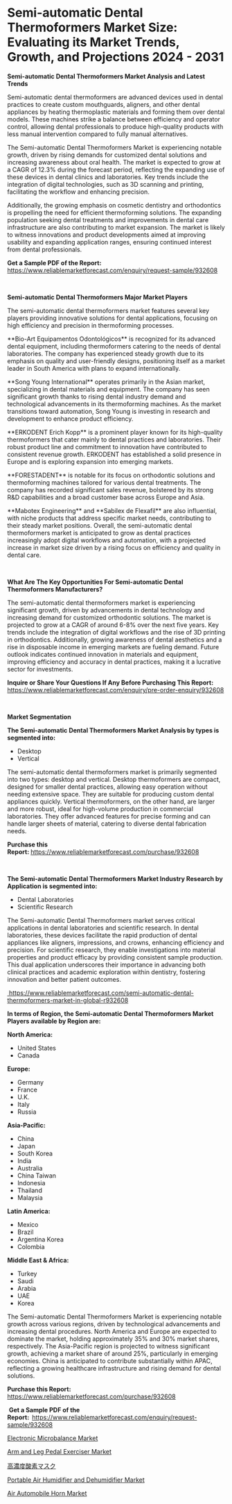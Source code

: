 <p><h1>Semi-automatic Dental Thermoformers Market Size: Evaluating its Market Trends, Growth, and Projections 2024 - 2031</h1></p><p><strong>Semi-automatic Dental Thermoformers Market Analysis and Latest Trends</strong></p>
<p><p>Semi-automatic dental thermoformers are advanced devices used in dental practices to create custom mouthguards, aligners, and other dental appliances by heating thermoplastic materials and forming them over dental models. These machines strike a balance between efficiency and operator control, allowing dental professionals to produce high-quality products with less manual intervention compared to fully manual alternatives.</p><p>The Semi-automatic Dental Thermoformers Market is experiencing notable growth, driven by rising demands for customized dental solutions and increasing awareness about oral health. The market is expected to grow at a CAGR of 12.3% during the forecast period, reflecting the expanding use of these devices in dental clinics and laboratories. Key trends include the integration of digital technologies, such as 3D scanning and printing, facilitating the workflow and enhancing precision. </p><p>Additionally, the growing emphasis on cosmetic dentistry and orthodontics is propelling the need for efficient thermoforming solutions. The expanding population seeking dental treatments and improvements in dental care infrastructure are also contributing to market expansion. The market is likely to witness innovations and product developments aimed at improving usability and expanding application ranges, ensuring continued interest from dental professionals.</p></p>
<p><strong>Get a Sample PDF of the Report:&nbsp;</strong> <a href="https://www.reliablemarketforecast.com/enquiry/request-sample/932608">https://www.reliablemarketforecast.com/enquiry/request-sample/932608</a></p>
<p>&nbsp;</p>
<p><strong>Semi-automatic Dental Thermoformers Major Market Players</strong></p>
<p><p>The semi-automatic dental thermoformers market features several key players providing innovative solutions for dental applications, focusing on high efficiency and precision in thermoforming processes.</p><p>**Bio-Art Equipamentos Odontológicos** is recognized for its advanced dental equipment, including thermoformers catering to the needs of dental laboratories. The company has experienced steady growth due to its emphasis on quality and user-friendly designs, positioning itself as a market leader in South America with plans to expand internationally.</p><p>**Song Young International** operates primarily in the Asian market, specializing in dental materials and equipment. The company has seen significant growth thanks to rising dental industry demand and technological advancements in its thermoforming machines. As the market transitions toward automation, Song Young is investing in research and development to enhance product efficiency.</p><p>**ERKODENT Erich Kopp** is a prominent player known for its high-quality thermoformers that cater mainly to dental practices and laboratories. Their robust product line and commitment to innovation have contributed to consistent revenue growth. ERKODENT has established a solid presence in Europe and is exploring expansion into emerging markets.</p><p>**FORESTADENT** is notable for its focus on orthodontic solutions and thermoforming machines tailored for various dental treatments. The company has recorded significant sales revenue, bolstered by its strong R&D capabilities and a broad customer base across Europe and Asia. </p><p>**Mabotex Engineering** and **Sabilex de Flexafil** are also influential, with niche products that address specific market needs, contributing to their steady market positions. Overall, the semi-automatic dental thermoformers market is anticipated to grow as dental practices increasingly adopt digital workflows and automation, with a projected increase in market size driven by a rising focus on efficiency and quality in dental care.</p></p>
<p>&nbsp;</p>
<p><strong>What Are The Key Opportunities For Semi-automatic Dental Thermoformers Manufacturers?</strong></p>
<p><p>The semi-automatic dental thermoformers market is experiencing significant growth, driven by advancements in dental technology and increasing demand for customized orthodontic solutions. The market is projected to grow at a CAGR of around 6-8% over the next five years. Key trends include the integration of digital workflows and the rise of 3D printing in orthodontics. Additionally, growing awareness of dental aesthetics and a rise in disposable income in emerging markets are fueling demand. Future outlook indicates continued innovation in materials and equipment, improving efficiency and accuracy in dental practices, making it a lucrative sector for investments.</p></p>
<p><strong>Inquire or Share Your Questions If Any Before Purchasing This Report:</strong> <a href="https://www.reliablemarketforecast.com/enquiry/pre-order-enquiry/932608">https://www.reliablemarketforecast.com/enquiry/pre-order-enquiry/932608</a></p>
<p>&nbsp;</p>
<p><strong>Market Segmentation</strong></p>
<p><strong>The Semi-automatic Dental Thermoformers Market Analysis by types is segmented into:</strong></p>
<p><ul><li>Desktop</li><li>Vertical</li></ul></p>
<p><p>The semi-automatic dental thermoformers market is primarily segmented into two types: desktop and vertical. Desktop thermoformers are compact, designed for smaller dental practices, allowing easy operation without needing extensive space. They are suitable for producing custom dental appliances quickly. Vertical thermoformers, on the other hand, are larger and more robust, ideal for high-volume production in commercial laboratories. They offer advanced features for precise forming and can handle larger sheets of material, catering to diverse dental fabrication needs.</p></p>
<p><strong>Purchase this Report:&nbsp;</strong><a href="https://www.reliablemarketforecast.com/purchase/932608">https://www.reliablemarketforecast.com/purchase/932608</a></p>
<p>&nbsp;</p>
<p><strong>The Semi-automatic Dental Thermoformers Market Industry Research by Application is segmented into:</strong></p>
<p><ul><li>Dental Laboratories</li><li>Scientific Research</li></ul></p>
<p><p>The Semi-automatic Dental Thermoformers market serves critical applications in dental laboratories and scientific research. In dental laboratories, these devices facilitate the rapid production of dental appliances like aligners, impressions, and crowns, enhancing efficiency and precision. For scientific research, they enable investigations into material properties and product efficacy by providing consistent sample production. This dual application underscores their importance in advancing both clinical practices and academic exploration within dentistry, fostering innovation and better patient outcomes.</p></p>
<p><a href="https://www.reliablemarketforecast.com/semi-automatic-dental-thermoformers-market-in-global-r932608">&nbsp;https://www.reliablemarketforecast.com/semi-automatic-dental-thermoformers-market-in-global-r932608</a></p>
<p><strong>In terms of Region, the Semi-automatic Dental Thermoformers Market Players available by Region are:</strong></p>
<p>
    <p> <strong> North America: </strong>
        <ul>
            <li>United States</li>
            <li>Canada</li>
        </ul>
        </p> 
    <p> <strong> Europe: </strong>
        <ul>
            <li>Germany</li>
            <li>France</li>
            <li>U.K.</li>
            <li>Italy</li>
            <li>Russia</li>
        </ul>
        </p> 
    <p> <strong> Asia-Pacific: </strong>
        <ul>
            <li>China</li>
            <li>Japan</li>
            <li>South Korea</li>
            <li>India</li>
            <li>Australia</li>
            <li>China Taiwan</li>
            <li>Indonesia</li>
            <li>Thailand</li>
            <li>Malaysia</li>
        </ul>
        </p> 
    <p> <strong> Latin America: </strong>
        <ul>
            <li>Mexico</li>
            <li>Brazil</li>
            <li>Argentina Korea</li>
            <li>Colombia</li>
        </ul>
        </p> 
    <p> <strong> Middle East & Africa: </strong>
        <ul>
            <li>Turkey</li>
            <li>Saudi</li>
            <li>Arabia</li>
            <li>UAE</li>
            <li>Korea</li>
        </ul>
    </p>
    </p>
<p><p>The Semi-automatic Dental Thermoformers Market is experiencing notable growth across various regions, driven by technological advancements and increasing dental procedures. North America and Europe are expected to dominate the market, holding approximately 35% and 30% market shares, respectively. The Asia-Pacific region is projected to witness significant growth, achieving a market share of around 25%, particularly in emerging economies. China is anticipated to contribute substantially within APAC, reflecting a growing healthcare infrastructure and rising demand for dental solutions.</p></p>
<p><strong>Purchase this Report: </strong><a href="https://www.reliablemarketforecast.com/purchase/932608">https://www.reliablemarketforecast.com/purchase/932608</a></p>
<p>&nbsp;<strong>Get a Sample PDF of the Report:&nbsp;&nbsp;</strong><a href="https://www.reliablemarketforecast.com/enquiry/request-sample/932608">https://www.reliablemarketforecast.com/enquiry/request-sample/932608</a></p>
<p><strong></strong></p>
<p><p><a href="https://www.linkedin.com/pulse/mapping-electronic-microbalance-market-trends-challenges-breakthroughs-tutbc?trackingId=h7WUWN8TR4eUmx0OhyeL3g%3D%3D">Electronic Microbalance Market</a></p><p><a href="https://www.linkedin.com/pulse/arm-leg-pedal-exerciser-market-share-analysis-growth-trends-udxqc?trackingId=J9wuVuOvT8WtpoqADlwhxA%3D%3D">Arm and Leg Pedal Exerciser Market</a></p><p><a href="https://medium.com/@mares423/high-concentration-oxygen-masks-market-%E3%81%AE%E3%82%B0%E3%83%AD%E3%83%BC%E3%83%90%E3%83%AB%E5%B8%82%E5%A0%B4%E6%A6%82%E8%A6%81%E3%81%AF-%E4%B8%96%E7%95%8C%E3%81%8A%E3%82%88%E3%81%B3%E4%B8%BB%E8%A6%81%E5%B8%82%E5%A0%B4%E3%81%AB%E3%81%8A%E3%81%91%E3%82%8B%E6%A5%AD%E7%95%8C%E3%81%AB%E5%BD%B1%E9%9F%BF%E3%82%92%E4%B8%8E%E3%81%88%E3%82%8B%E4%B8%BB%E8%A6%81%E3%81%AA%E3%83%88%E3%83%AC%E3%83%B3%E3%83%89%E3%81%AB%E3%81%A4%E3%81%84%E3%81%A6-%E7%8B%AC%E8%87%AA%E3%81%AE%E8%A6%96%E7%82%B9%E3%82%92%E6%8F%90%E4%BE%9B%E3%81%97%E3%81%BE%E3%81%99-b25f513270dc">高濃度酸素マスク</a></p><p><a href="https://medium.com/@avnhan99_20208/the-global-portable-air-humidifier-and-dehumidifier-market-is-projected-to-experience-an-annual-92e8f2a23088">Portable Air Humidifier and Dehumidifier Market</a></p><p><a href="https://issuu.com/reportprime-2/docs/air-automobile-horn-market-size-203_0925f73115ef29">Air Automobile Horn Market</a></p></p>